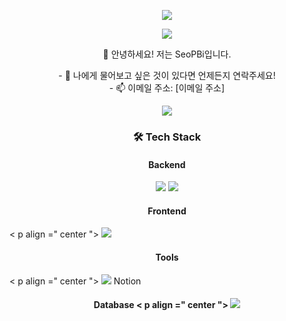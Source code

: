 <p align="center">
<img src="https://capsule-render.vercel.app/api?type=wave&color=auto&height=300&section=header&text=WELCOME%20&fontSize=90" />
</p>

<p align="center">
<a href="https://hits.seeyoufarm.com"><img src="https://hits.seeyoufarm.com/api/count/incr/badge.svg?url=https%3A%2F%2Fgithub.com%2FSeoPBi%2FSeoPBi.git&count_bg=%2379C83D&title_bg=%23555555&icon=&icon_color=%23E7E7E7&title=hits&edge_flat=false"/></a>
</p>

<p align="center">
👋 안녕하세요! 저는 SeoPBi입니다.
</p>

<p align="center">
- 💬 나에게 물어보고 싶은 것이 있다면 언제든지 연락주세요!<br/>
- 📫 이메일 주소: [이메일 주소]
</p>

<p align="center">
<img src ="https://github-readme-stats.vercel.app/api/top-langs/?username=SeoPBi&layout=compact"/>
</p>


<h3 align = "center">🛠 Tech Stack </h3>

<h4 align = "center">Backend </h4>
<p align = "center"> 
<img src = "https://img.shields.io/badge/Java-ED8B00?style=flat-square&&logo=java&&logoColor=white"/> <img src ="https://img.shields.io/badge/SpringBoot-6DB33F?style=flat-square&&logo=spring-boot"/>
 </ p >

<h4 align = "center">Frontend </h4>
 < p   align  =" center ">
<img src ="https://img.shields.io/badge/React-20232A?style = flat - square && logo = react && logoColor = %2361DAFB "/> 
 </ p >

<h4 align = "center">Tools</h4>
 < p   align  =" center ">
<img src ="https://img.shields.io/badge/Git-F05032?style = flat - square && logo=gitea" /> Notion 
 </ p >

<h4   align  =" center ">Database </ h4 >
 < p   align  =" center ">
<img src ="https://img.shields.io/badge/MySQL-00000F?style = flat - square && logo=mysql && logoColor = white "/>
 </ p >
